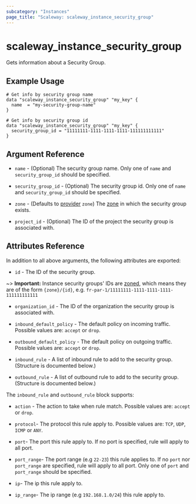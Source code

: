 ```yaml
---
subcategory: "Instances"
page_title: "Scaleway: scaleway_instance_security_group"
---
```


# scaleway_instance_security_group

Gets information about a Security Group.

## Example Usage

```hcl
# Get info by security group name
data "scaleway_instance_security_group" "my_key" {
  name  = "my-security-group-name"
}

# Get info by security group id
data "scaleway_instance_security_group" "my_key" {
  security_group_id = "11111111-1111-1111-1111-111111111111"
}
```

## Argument Reference

- `name` - (Optional) The security group name. Only one of `name` and `security_group_id` should be specified.

- `security_group_id` - (Optional) The security group id. Only one of `name` and `security_group_id` should be specified.

- `zone` - (Defaults to [provider](../index.md#zone) `zone`) The [zone](../guides/regions_and_zones.md#zones) in which the security group exists.

- `project_id` - (Optional) The ID of the project the security group is associated with.

## Attributes Reference

In addition to all above arguments, the following attributes are exported:

- `id` - The ID of the security group.

~> **Important:** Instance security groups' IDs are [zoned](../guides/regions_and_zones.md#resource-ids), which means they are of the form `{zone}/{id}`, e.g. `fr-par-1/11111111-1111-1111-1111-111111111111`

- `organization_id` - The ID of the organization the security group is associated with.

- `inbound_default_policy` - The default policy on incoming traffic. Possible values are: `accept` or `drop`.

- `outbound_default_policy` - The default policy on outgoing traffic. Possible values are: `accept` or `drop`.

- `inbound_rule` - A list of inbound rule to add to the security group. (Structure is documented below.)

- `outbound_rule` - A list of outbound rule to add to the security group. (Structure is documented below.)

The `inbound_rule` and `outbound_rule` block supports:

- `action` - The action to take when rule match. Possible values are: `accept` or `drop`.

- `protocol`- The protocol this rule apply to. Possible values are: `TCP`, `UDP`, `ICMP` or `ANY`.

- `port`- The port this rule apply to. If no port is specified, rule will apply to all port.

- `port_range`- The port range (e.g `22-23`) this rule applies to.
  If no `port` nor `port_range` are specified, rule will apply to all port.
  Only one of `port` and `port_range` should be specified.

- `ip`- The ip this rule apply to.

- `ip_range`- The ip range (e.g `192.168.1.0/24`) this rule apply to.
